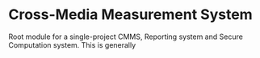 # Cross-Media Measurement System

Root module for a single-project CMMS, Reporting system and Secure Computation system. This is generally